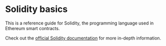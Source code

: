 # Solidity basics

This is a reference guide for Solidity, the programming language used in Ethereum smart contracts.

Check out the [official Solidity documentation](https://docs.soliditylang.org/en/v0.8.26/) for more in-depth information.

